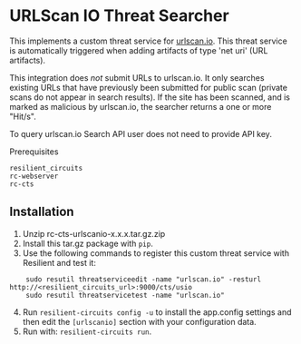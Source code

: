 # URLScan IO Threat Searcher

This implements a custom threat service for [urlscan.io](https://urlscan.io/). This threat service is automatically triggered when adding artifacts of type 'net uri' (URL artifacts).

This integration does *not* submit URLs to urlscan.io.  It only searches existing URLs that have previously been
submitted for public scan (private scans do not appear in search results).  If the site has been scanned, and is
marked as malicious by urlscan.io, the searcher returns a one or more "Hit/s".

To query urlscan.io Search API user does not need to provide API key.

Prerequisites
```
resilient_circuits
rc-webserver
rc-cts
```

## Installation
1. Unzip rc-cts-urlscanio-x.x.x.tar.gz.zip
2. Install this tar.gz package with `pip`.
3. Use the following commands to register this custom threat service with Resilient and test it:
```
    sudo resutil threatserviceedit -name "urlscan.io" -resturl http://<resilient_circuits_url>:9000/cts/usio
    sudo resutil threatservicetest -name "urlscan.io"
```

4. Run `resilient-circuits config -u` to install the app.config settings and then edit the `[urlscanio]` section with your configuration data.
5. Run with: `resilient-circuits run`.
